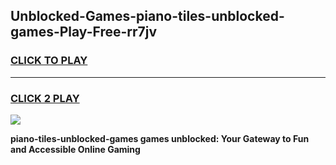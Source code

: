 
## Unblocked-Games-piano-tiles-unblocked-games-Play-Free-rr7jv
<h3>
<a href="https://premium76.site?title=piano-tiles-unblocked-games&ref=24M">CLICK TO PLAY</a></h3>
<hr>

<h3>
<a href="https://premium76.site?title=piano-tiles-unblocked-games&ref=24M">CLICK 2 PLAY</a>
  
</h3>

<a href="https://premium76.site?title=piano-tiles-unblocked-games&ref=24M"><img src="https://clearcache.store/games.png"></a>


**piano-tiles-unblocked-games games unblocked: Your Gateway to Fun and Accessible Online Gaming**
